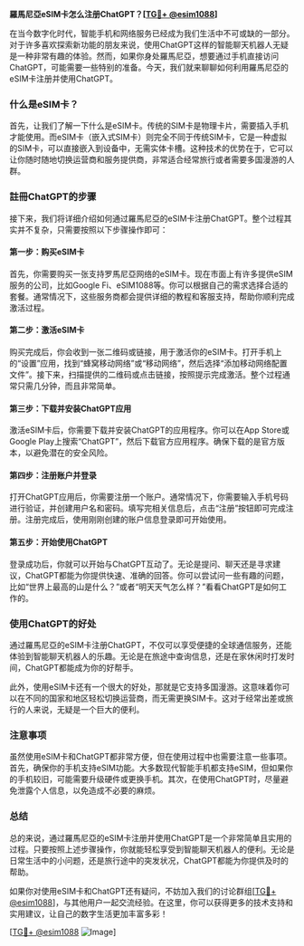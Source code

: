 **羅馬尼亞eSIM卡怎么注册ChatGPT？[[TG💪+ @esim1088](https://t.me/s/esim1088)]**

在当今数字化时代，智能手机和网络服务已经成为我们生活中不可或缺的一部分。对于许多喜欢探索新功能的朋友来说，使用ChatGPT这样的智能聊天机器人无疑是一种非常有趣的体验。然而，如果你身处羅馬尼亞，想要通过手机直接访问ChatGPT，可能需要一些特别的准备。今天，我们就来聊聊如何利用羅馬尼亞的eSIM卡注册并使用ChatGPT。

### 什么是eSIM卡？

首先，让我们了解一下什么是eSIM卡。传统的SIM卡是物理卡片，需要插入手机才能使用。而eSIM卡（嵌入式SIM卡）则完全不同于传统SIM卡，它是一种虚拟的SIM卡，可以直接嵌入到设备中，无需实体卡槽。这种技术的优势在于，它可以让你随时随地切换运营商和服务提供商，非常适合经常旅行或者需要多国漫游的人群。

### 註冊ChatGPT的步骤

接下来，我们将详细介绍如何通过羅馬尼亞的eSIM卡注册ChatGPT。整个过程其实并不复杂，只需要按照以下步骤操作即可：

#### 第一步：购买eSIM卡

首先，你需要购买一张支持罗馬尼亞网络的eSIM卡。现在市面上有许多提供eSIM服务的公司，比如Google Fi、eSIM1088等。你可以根据自己的需求选择合适的套餐。通常情况下，这些服务商都会提供详细的教程和客服支持，帮助你顺利完成激活过程。

#### 第二步：激活eSIM卡

购买完成后，你会收到一张二维码或链接，用于激活你的eSIM卡。打开手机上的“设置”应用，找到“蜂窝移动网络”或“移动网络”，然后选择“添加移动网络配置文件”。接下来，扫描提供的二维码或点击链接，按照提示完成激活。整个过程通常只需几分钟，而且非常简单。

#### 第三步：下载并安装ChatGPT应用

激活eSIM卡后，你需要下载并安装ChatGPT的应用程序。你可以在App Store或Google Play上搜索“ChatGPT”，然后下载官方应用程序。确保下载的是官方版本，以避免潜在的安全风险。

#### 第四步：注册账户并登录

打开ChatGPT应用后，你需要注册一个账户。通常情况下，你需要输入手机号码进行验证，并创建用户名和密码。填写完相关信息后，点击“注册”按钮即可完成注册。注册完成后，使用刚刚创建的账户信息登录即可开始使用。

#### 第五步：开始使用ChatGPT

登录成功后，你就可以开始与ChatGPT互动了。无论是提问、聊天还是寻求建议，ChatGPT都能为你提供快速、准确的回答。你可以尝试问一些有趣的问题，比如“世界上最高的山是什么？”或者“明天天气怎么样？”看看ChatGPT是如何工作的。

### 使用ChatGPT的好处

通过羅馬尼亞的eSIM卡注册ChatGPT，不仅可以享受便捷的全球通信服务，还能体验到智能聊天机器人的乐趣。无论是在旅途中查询信息，还是在家休闲时打发时间，ChatGPT都能成为你的好帮手。

此外，使用eSIM卡还有一个很大的好处，那就是它支持多国漫游。这意味着你可以在不同的国家和地区轻松切换运营商，而无需更换SIM卡。这对于经常出差或旅行的人来说，无疑是一个巨大的便利。

### 注意事项

虽然使用eSIM卡和ChatGPT都非常方便，但在使用过程中也需要注意一些事项。首先，确保你的手机支持eSIM功能。大多数现代智能手机都支持eSIM，但如果你的手机较旧，可能需要升级硬件或更换手机。其次，在使用ChatGPT时，尽量避免泄露个人信息，以免造成不必要的麻烦。

### 总结

总的来说，通过羅馬尼亞的eSIM卡注册并使用ChatGPT是一个非常简单且实用的过程。只要按照上述步骤操作，你就能轻松享受到智能聊天机器人的便利。无论是日常生活中的小问题，还是旅行途中的突发状况，ChatGPT都能为你提供及时的帮助。

如果你对使用eSIM卡和ChatGPT还有疑问，不妨加入我们的讨论群组[[TG💪+ @esim1088](https://t.me/s/esim1088)]，与其他用户一起交流经验。在这里，你可以获得更多的技术支持和实用建议，让自己的数字生活更加丰富多彩！

[[TG💪+ @esim1088](https://t.me/s/esim1088) ![Image](https://i.postimg.cc/4NQfJmqS/Snipaste-2025-05-13-00-14-12.png)]